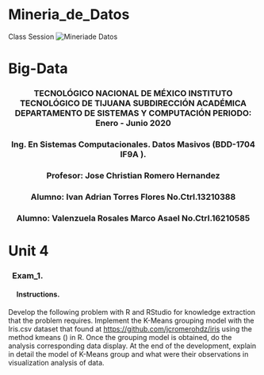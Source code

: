 # Mineria_de_Datos
Class Session
![Mineriade Datos](https://cdn.windowsreport.com/wp-content/uploads/2018/07/data-mining.png)


# Big-Data  

### <p align="center" > TECNOLÓGICO NACIONAL DE MÉXICO INSTITUTO TECNOLÓGICO DE TIJUANA SUBDIRECCIÓN ACADÉMICA DEPARTAMENTO DE SISTEMAS Y COMPUTACIÓN PERIODO: Enero - Junio 2020 </p>

###  <p align="center">  Ing. En Sistemas Computacionales. 	Datos Masivos (BDD-1704 IF9A	).</p>

### <p align="center">  Profesor: Jose Christian Romero Hernandez	</p>
### <p align="center">  Alumno: Ivan Adrian Torres Flores No.Ctrl.13210388  </p>
### <p align="center">  Alumno: Valenzuela Rosales Marco Asael No.Ctrl.16210585  </p>




# Unit 4

### &nbsp;&nbsp;Exam_1.

#### &nbsp;&nbsp;&nbsp;&nbsp; Instructions.
 
Develop the following problem with R and RStudio for knowledge extraction that the problem requires.
Implement the K-Means grouping model with the Iris.csv dataset that found at https://github.com/jcromerohdz/iris using the method kmeans () in R. Once the grouping model is obtained, do the analysis corresponding data display.
At the end of the development, explain in detail the model of K-Means group and what were their observations in visualization analysis of data.
